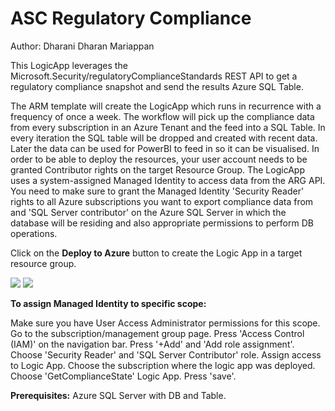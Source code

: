 # ASC Regulatory Compliance
Author: Dharani Dharan Mariappan

This LogicApp leverages the Microsoft.Security/regulatoryComplianceStandards REST API to get a regulatory compliance snapshot and send the results Azure SQL Table.

The ARM template will create the LogicApp which runs in recurrence with a frequency of once a week. The workflow will pick up the compliance data from every subscription in an Azure Tenant and the feed into a SQL Table. In every iteration the SQL table will be dropped and created with recent data. Later the data can be used for PowerBI to feed in so it can be visualised. In order to be able to deploy the resources, your user account needs to be granted Contributor rights on the target Resource Group. The LogicApp uses a system-assigned Managed Identity to access data from the ARG API. You need to make sure to grant the Managed Identity 'Security Reader' rights to all Azure subscriptions you want to export compliance data from and 'SQL Server contributor' on the Azure SQL Server in which the database will be residing and also appropriate permissions to perform DB operations.

Click on the **Deploy to Azure** button to create the Logic App in a target resource group.

<a href="https://portal.azure.com/#create/Microsoft.Template/uri/https%3A%2F%2Fraw.githubusercontent.com%2FAzure%2FAzure-Security-Center%2Fmaster%2FWorkflow%2520automation%2FRegulatory%20Compliance%2FASC%20Regulatory%20Compliance.json" target="_blank">
<img src="https://aka.ms/deploytoazurebutton"/></a>

<a href="https://portal.azure.com/#create/Microsoft.Template/uri/https%3A%2F%2Fraw.githubusercontent.com%2FAzure%2FAzure-Security-Center%2Fmaster%2FWorkflow%2520automation%2FRegulatory%20Compliance%2FASC%20Regulatory%20Compliance.json" target="_blank">
<img src="https://aka.ms/deploytoazuregovbutton"/></a>
 
**To assign Managed Identity to specific scope:**

Make sure you have User Access Administrator permissions for this scope.
Go to the subscription/management group page.
Press 'Access Control (IAM)' on the navigation bar.
Press '+Add' and 'Add role assignment'.
Choose 'Security Reader' and 'SQL Server Contributor' role.
Assign access to Logic App.
Choose the subscription where the logic app was deployed.
Choose 'GetComplianceState' Logic App.
Press 'save'.

**Prerequisites:**
Azure SQL Server with DB and Table.